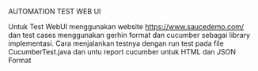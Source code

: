 AUTOMATION TEST WEB UI

Untuk Test WebUI menggunakan website https://www.saucedemo.com/ dan test cases menggunakan gerhin format dan cucumber sebagai library implementasi. Cara menjalankan testnya dengan run test pada file CucumberTest.java dan untu report cucumber untuk HTML dan JSON Format


